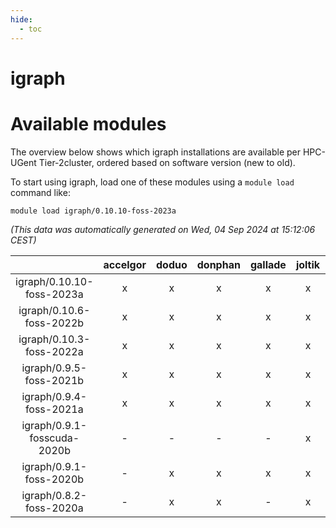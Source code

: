 ```yaml
---
hide:
  - toc
---
```


igraph
======

# Available modules


The overview below shows which igraph installations are available per HPC-UGent Tier-2cluster, ordered based on software version (new to old).

To start using igraph, load one of these modules using a `module load` command like:

```shell
module load igraph/0.10.10-foss-2023a
```

*(This data was automatically generated on Wed, 04 Sep 2024 at 15:12:06 CEST)*  

| |accelgor|doduo|donphan|gallade|joltik|shinx|skitty|
| :---: | :---: | :---: | :---: | :---: | :---: | :---: | :---: |
|igraph/0.10.10-foss-2023a|x|x|x|x|x|x|x|
|igraph/0.10.6-foss-2022b|x|x|x|x|x|-|x|
|igraph/0.10.3-foss-2022a|x|x|x|x|x|x|x|
|igraph/0.9.5-foss-2021b|x|x|x|x|x|-|x|
|igraph/0.9.4-foss-2021a|x|x|x|x|x|-|x|
|igraph/0.9.1-fosscuda-2020b|-|-|-|-|x|-|-|
|igraph/0.9.1-foss-2020b|-|x|x|x|x|-|x|
|igraph/0.8.2-foss-2020a|-|x|x|-|x|-|x|
